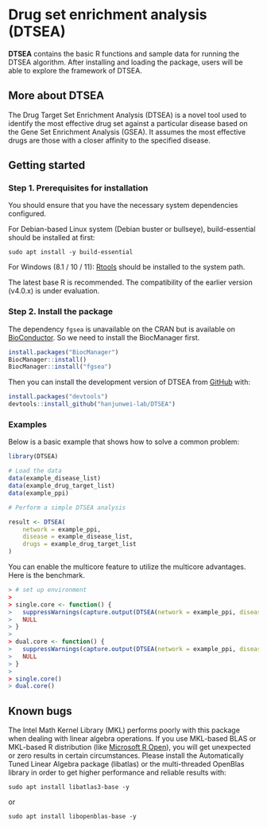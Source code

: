 
# Drug set enrichment analysis (DTSEA)

<!-- badges: start -->
<!-- badges: end -->
**DTSEA** contains the basic R functions and sample data for running the DTSEA algorithm. After installing and loading the package, users will be able to explore the framework of DTSEA. 

## More about DTSEA

The Drug Target Set Enrichment Analysis (DTSEA) is a novel tool used to identify the most effective drug set against a particular disease based on the Gene Set Enrichment Analysis (GSEA). It assumes the most effective drugs are those with a closer affinity to the specified disease. 

## Getting started

### Step 1. Prerequisites for installation

You should ensure that you have the necessary system dependencies configured. 

For Debian-based Linux system (Debian buster or bullseye), build-essential should be installed at first: 

```
sudo apt install -y build-essential
```

For Windows (8.1 / 10 / 11): [Rtools](https://cran.r-project.org/bin/windows/Rtools/) should be installed to the system path. 

The latest base R is recommended. The compatibility of the earlier version (v4.0.x) is under evaluation. 

### Step 2. Install the package

The dependency `fgsea` is unavailable on the CRAN but is available on [BioConductor](https://www.bioconductor.org/). So we need to install the BiocManager first. 

``` r
install.packages("BiocManager")
BiocManager::install()
BiocManager::install("fgsea")
```
Then you can install the development version of DTSEA from [GitHub](https://github.com/) with:

``` r
install.packages("devtools")
devtools::install_github("hanjunwei-lab/DTSEA")
```

### Examples

Below is a basic example that shows how to solve a common problem:

``` r
library(DTSEA)

# Load the data
data(example_disease_list)
data(example_drug_target_list)
data(example_ppi)

# Perform a simple DTSEA analysis

result <- DTSEA(
    network = example_ppi,
    disease = example_disease_list,
    drugs = example_drug_target_list
)
```

You can enable the multicore feature to utilize the multicore advantages. Here is the benchmark. 

``` r
> # set up environment
> 
> single.core <- function() {
>   suppressWarnings(capture.output(DTSEA(network = example_ppi, disease = example_disease_list, drugs = example_drug_target_list, nproc = 0)))
>   NULL
> }
> 
> dual.core <- function() {
>   suppressWarnings(capture.output(DTSEA(network = example_ppi, disease = example_disease_list, drugs = example_drug_target_list, nproc = 2)))
>   NULL
> }
> 
> single.core()
> dual.core()

```
## Known bugs

The Intel Math Kernel Library (MKL) performs poorly with this package when dealing with linear algebra operations. If you use MKL-based BLAS or MKL-based R distribution (like [Microsoft R Open](https://mran.microsoft.com/)), you will get unexpected or zero results in certain circumstances. Please install the Automatically Tuned Linear Algebra package (libatlas) or the multi-threaded OpenBlas library in order to get higher performance and reliable results with:

```
sudo apt install libatlas3-base -y
```
or
```
sudo apt install libopenblas-base -y
```
